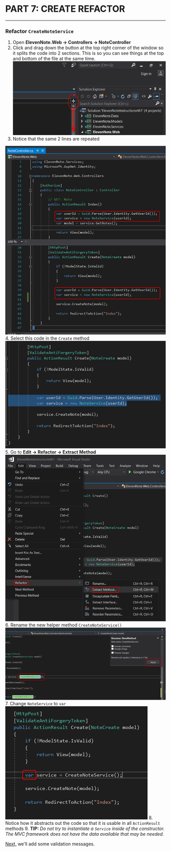 # PART 7: CREATE REFACTOR
---
### Refactor `CreateNoteService`
1. Open **ElevenNote.Web -> Controllers -> NoteController**
2. Click and drag down the button at the top right corner of the window so it splits the code into 2 sections.  This is so you can see things at the top and bottom of the file at the same time.
![Drag Button](../assets/7.0-A.png)
3. Notice that the same 2 lines are repeated
<!-- TODO - is this right? -->
![Repeated Lines](../assets/7.0-B.png)
4. Select this code in the `Create` method
![Code to Select](../assets/7.0-C.png)
5. Go to **Edit -> Refactor -> Extract Method**
![Refactor](../assets/7.0-D.png)
6. Rename the new helper method `CreateNoteService()`
![New Method](../assets/7.0-E.png)
7. Change `NoteService` to `var`
![Var](../assets/7.0-F.png)
8. Notice how it abstracts out the code so that it is usable in all `ActionResult` methods
9. **TIP:** *Do not try to instantiate a `Service` inside of the constructor. The MVC framework does not have the data available that may be needed.*

[Next,](7.1-ValidationMessages.md) we'll add some validation messages. 
